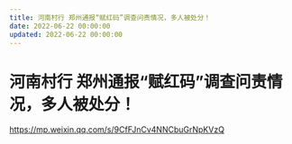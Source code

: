```yaml
---
title: 河南村行 郑州通报“赋红码”调查问责情况，多人被处分！
date: 2022-06-22 00:00:00
updated: 2022-06-22 00:00:00
---
```


# 河南村行 郑州通报“赋红码”调查问责情况，多人被处分！

https://mp.weixin.qq.com/s/9CfFJnCv4NNCbuGrNpKVzQ
